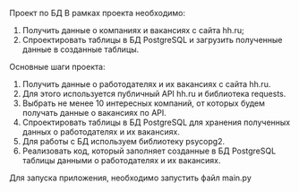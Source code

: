 Проект по БД
В рамках проекта необходимо:
1. Получить данные о компаниях и вакансиях с сайта hh.ru;
2. Спроектировать таблицы в БД PostgreSQL и загрузить полученные данные в созданные таблицы.

Основные шаги проекта:
1. Получить данные о работодателях и их вакансиях с сайта hh.ru. 
2. Для этого используется публичный API hh.ru и библиотека requests.
3. Выбрать не менее 10 интересных компаний, от которых будем получать данные о вакансиях по API.
4. Спроектировать таблицы в БД PostgreSQL для хранения полученных данных о работодателях и их вакансиях.
5. Для работы с БД используем библиотеку psycopg2.
6. Реализовать код, который заполняет созданные в БД PostgreSQL таблицы данными о работодателях и их вакансиях.

Для запуска приложения, необходимо запустить файл main.py